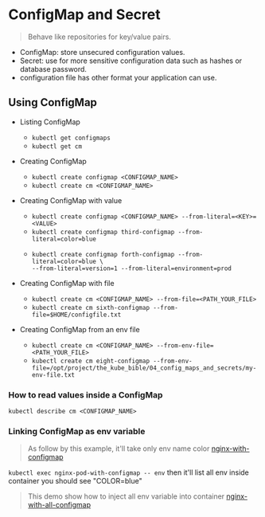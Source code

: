 # ConfigMap and Secret

> Behave like repositories for key/value pairs.

* ConfigMap: store unsecured configuration values.
* Secret: use for more sensitive configuration data such as hashes or database password.
* configuration file has other format your application can use.

## Using ConfigMap
* Listing ConfigMap
  * `kubectl get configmaps`
  * `kubectl get cm`

* Creating ConfigMap
  * `kubectl create configmap <CONFIGMAP_NAME>`
  * `kubectl create cm <CONFIGMAP_NAME>`

* Creating ConfigMap with value
  * `kubectl create configmap <CONFIGMAP_NAME> --from-literal=<KEY>=<VALUE>`
  * `kubectl create configmap third-configmap --from-literal=color=blue`
  * ```
    kubectl create configmap forth-configmap --from-literal=color=blue \
    --from-literal=version=1 --from-literal=environment=prod
    ```

* Creating ConfigMap with file
  * `kubectl create cm <CONFIGMAP_NAME> --from-file=<PATH_YOUR_FILE>`
  * `kubectl create cm sixth-configmap --from-file=$HOME/configfile.txt`

* Creating ConfigMap from an env file
  * `kubectl create cm <CONFIGMAP_NAME> --from-env-file=<PATH_YOUR_FILE>`
  * `kubectl create cm eight-configmap --from-env-file=/opt/project/the_kube_bible/04_config_maps_and_secrets/my-env-file.txt`

### How to read values inside a ConfigMap
`kubectl describe cm <CONFIGMAP_NAME>`

### Linking ConfigMap as env variable

> As follow by this example, it'll take only env name color
[nginx-with-configmap](./nginx-pod-with-configmap.yaml)

`kubectl exec nginx-pod-with-configmap -- env`
then it'll list all env inside container
you should see "COLOR=blue"

> This demo show how to inject all env variable into container
[nginx-with-all-configmap](./nginx-pod-with-all-configmap.yaml)




